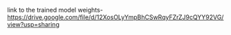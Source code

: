 link to the trained model weights- https://drive.google.com/file/d/12XosOLyYmpBhCSwRqyFZrZJ9cQYY92VG/view?usp=sharing
